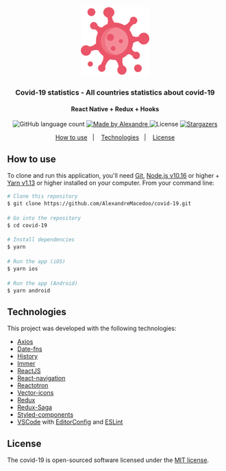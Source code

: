 <h1 align="center">
  <img alt="covid-19" title="covid-19" src=".github/covid-19-icon.png" width="160px" />
</h1>

<h3 align="center">
  Covid-19 statistics - All countries statistics about covid-19
</h3>

<h4 align="center">
  React Native + Redux + Hooks
</h4>

<p align="center">
  <img alt="GitHub language count" src="https://img.shields.io/github/languages/count/AlexandreMacedoo/covid-19?color=%2304D361">

  <a href="https://github.com/AlexandreMacedoo">
    <img alt="Made by Alexandre" src="https://img.shields.io/badge/made%20by-Alexandre-%2304D361">
  </a>

  <img alt="License" src="https://img.shields.io/badge/license-MIT-%2304D361">

  <a href="https://github.com/AlexandreMacedoo/covid-19/stargazers">
    <img alt="Stargazers" src="https://img.shields.io/github/stars/AlexandreMacedoo/covid-19?style=social">
  </a>
</p>

<p align="center">
  <a href="#how-to-use">How to use</a>&nbsp;&nbsp;&nbsp;|&nbsp;&nbsp;&nbsp;
  <a href="#tecnologies">Technologies</a>&nbsp;&nbsp;&nbsp;|&nbsp;&nbsp;&nbsp;
  <a href="#license">License</a>
</p>

## How to use
To clone and run this application, you'll need [Git](https://git-scm.com), [Node.js v10.16][nodejs] or higher + [Yarn v1.13][yarn] or higher installed on your computer. From your command line:

```bash
# Clone this repository
$ git clone https://github.com/AlexandreMacedoo/covid-19.git

# Go into the repository
$ cd covid-19

# Install dependencies
$ yarn

# Run the app (iOS)
$ yarn ios

# Run the app (Android)
$ yarn android
```

## Technologies
This project was developed with the following technologies:

-  [Axios](https://github.com/axios/axios)
-  [Date-fns](https://date-fns.org/)
-  [History](https://www.npmjs.com/package/history)
-  [Immer](https://github.com/immerjs/immer)
-  [ReactJS](https://reactjs.org/)
-  [React-navigation](https://reactnavigation.org/docs/getting-started/)
-  [Reactotron](https://infinite.red/reactotron)
-  [Vector-icons](https://react-icons.netlify.com/)
-  [Redux](https://redux.js.org/)
-  [Redux-Saga](https://redux-saga.js.org/)
-  [Styled-components](https://www.styled-components.com/)
-  [VSCode][vc] with [EditorConfig][vceditconfig] and [ESLint][vceslint]

## License
The covid-19 is open-sourced software licensed under the [MIT license](https://opensource.org/licenses/MIT).

[nodejs]: https://nodejs.org/
[yarn]: https://yarnpkg.com/
[vc]: https://code.visualstudio.com/
[vceditconfig]: https://marketplace.visualstudio.com/items?itemName=EditorConfig.EditorConfig
[vceslint]: https://marketplace.visualstudio.com/items?itemName=dbaeumer.vscode-eslint
